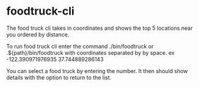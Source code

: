 # foodtruck-cli
The food truck cli takes in coordinates and shows the top 5 locations near you ordered by distance.

To run food truck cli enter the command ./bin/foodtruck or .${path}/bin/foodtruck with
coordinates separated by by space. ex -122.390971976935 37.744889286143

You can select a food truck by entering the number. It then should show details with the option to return to the list.
